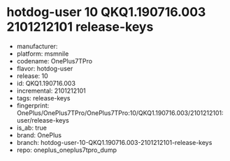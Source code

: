 # hotdog-user 10 QKQ1.190716.003 2101212101 release-keys
- manufacturer: 
- platform: msmnile
- codename: OnePlus7TPro
- flavor: hotdog-user
- release: 10
- id: QKQ1.190716.003
- incremental: 2101212101
- tags: release-keys
- fingerprint: OnePlus/OnePlus7TPro/OnePlus7TPro:10/QKQ1.190716.003/2101212101:user/release-keys
- is_ab: true
- brand: OnePlus
- branch: hotdog-user-10-QKQ1.190716.003-2101212101-release-keys
- repo: oneplus_oneplus7tpro_dump
